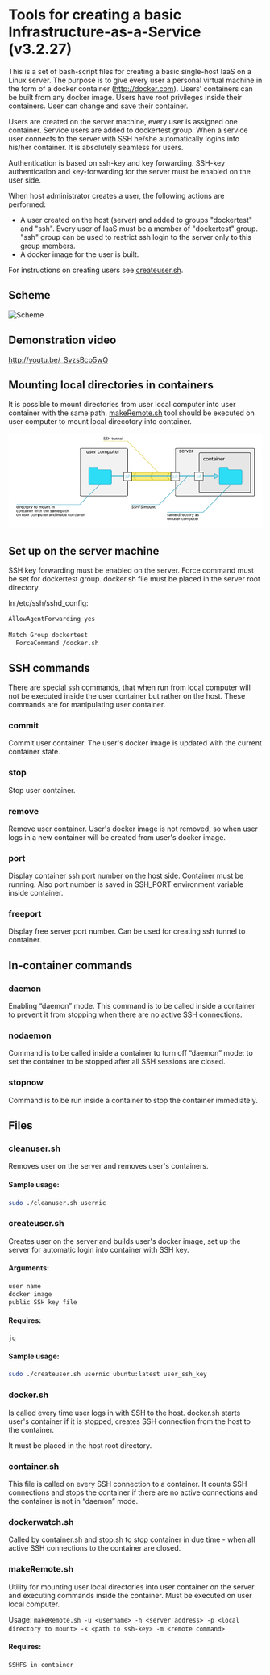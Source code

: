 # Tools for creating a basic Infrastructure-as-a-Service (v3.2.27)

This is a set of bash-script files for creating a basic single-host IaaS on a Linux server. 
The purpose is to give every user a personal virtual machine in the form of a docker container (http://docker.com). Users’ containers can be built from any docker image. Users have root privileges inside their containers. User can change and save their container. 

Users are created on the server machine, every user is assigned one container. Service users are added to dockertest group. 
When a service user connects to the server with SSH he/she automatically logins into his/her container. It is absolutely seamless for users. 

Authentication is based on ssh-key and key forwarding. SSH-key authentication and key-forwarding for the server must be enabled on the user side. 

When host administrator creates a user, the following actions are performed:
* A user created on the host (server) and added to groups "dockertest" and "ssh". Every user of IaaS must be a member of "dockertest" group. "ssh" group can be used to restrict ssh login to the server only to this group members.
* A docker image for the user is built.

For instructions on creating users see [createuser.sh](#createusersh).

## Scheme

![Scheme](docker-IaaS.jpg)

## Demonstration video

http://youtu.be/_SvzsBcp5wQ


## Mounting local directories in containers

It is possible to mount directories from user local computer into user container with the same path. [makeRemote.sh](#makeremotesh) tool should be executed on user computer to mount local direcotory into container. 

![Mounting local direcotries into container](dockerIaaS-mounting.jpg)


## Set up on the server machine

SSH key forwarding must be enabled on the server. 
Force command must be set for dockertest group.
docker.sh file must be placed in the server root directory.

In /etc/ssh/sshd_config:

```
AllowAgentForwarding yes

Match Group dockertest
  ForceCommand /docker.sh
```

## SSH commands

There are special ssh commands, that when run from local computer will not be executed inside the user container but rather on the host. These commands are for manipulating user container.

### commit

Commit user container. The user's docker image is updated with the current container state.

### stop

Stop user container.

### remove

Remove user container. User's docker image is not removed, so when user logs in a new container will be created from user's docker image. 

### port

Display container ssh port number on the host side. Container must be running. 
Also port number is saved in SSH_PORT environment variable inside container. 

### freeport

Display free server port number. Can be used for creating ssh tunnel to container.

## In-container commands

### daemon

Enabling “daemon” mode. This command is to be called inside a container to prevent it from stopping when there are no active SSH connections.


### nodaemon

Command is to be called inside a container to turn off “daemon” mode: to set the container to be stopped after all SSH sessions are closed.


### stopnow

Command is to be run inside a container to stop the container immediately.


## Files


### cleanuser.sh

Removes user on the server and removes user's containers.

#### Sample usage:

```bash
sudo ./cleanuser.sh usernic
```


### createuser.sh

Creates user on the server and builds user's docker image, set up the server for automatic login into container with SSH key. 

#### Arguments:
	user name
	docker image
	public SSH key file
	
	
#### Requires:
	jq
    
#### Sample usage:

```bash
sudo ./createuser.sh usernic ubuntu:latest user_ssh_key
```


### docker.sh

Is called every time user logs in with SSH to the host.
docker.sh starts user's container if it is stopped, creates SSH connection from the host to the container.

It must be placed in the host root directory. 

### container.sh

This file is called on every SSH connection to a container. It counts SSH connections and stops the container if there are no active connections and the container is not in “daemon” mode. 

### dockerwatch.sh

Called by container.sh and stop.sh to stop container in due time - when all active SSH connections to the container are closed.


### makeRemote.sh

Utility for mounting user local directories into user container on the server and executing commands inside the container. Must be executed on user local computer.

Usage: ```makeRemote.sh -u <username> -h <server address> -p <local directory to mount> -k <path to ssh-key> -m <remote command>```

#### Requires:
	SSHFS in container 
